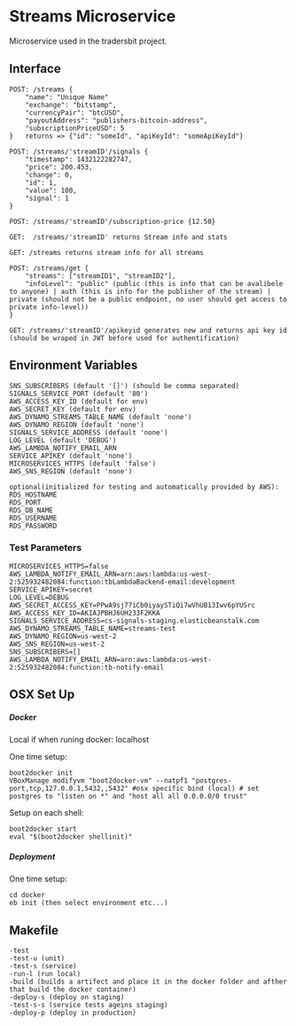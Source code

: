 # Streams Microservice
Microservice used in the tradersbit project. 

## Interface
	POST: /streams {
	    "name": "Unique Name"
        "exchange": "bitstamp",
        "currencyPair": "btcUSD",
        "payoutAddress": "publishers-bitcoin-address",
        "subscriptionPriceUSD": 5
    } 	returns => {"id": "someId", "apiKeyId": "someApiKeyId"}
    
    POST: /streams/'streamID'/signals {
    	"timestamp": 1432122282747,
    	"price": 200.453,
    	"change": 0,
    	"id": 1,
    	"value": 100,
    	"signal": 1
    }
    
    POST: /streams/'streamID'/subscription-price {12.50}
    
    GET:  /streams/'streamID' returns Stream info and stats
    
    GET: /streams returns stream info for all streams
    
    POST: /streams/get {
        "streams": ["streamID1", "streamID2"],
        "infoLevel": "public" (public (this is info that can be avalibele to anyone) | auth (this is info for the publisher of the stream) | private (should not be a public endpoint, no user should get access to private info-level))
    }
    
    GET: /streams/'streamID'/apikeyid generates new and returns api key id (should be wraped in JWT before used for authentification)
   	
   	
## Environment Variables
	SNS_SUBSCRIBERS (default '[]') (should be comma separated)
	SIGNALS_SERVICE_PORT (default '80')
	AWS_ACCESS_KEY_ID (default for env)
	AWS_SECRET_KEY (default for env)
	AWS_DYNAMO_STREAMS_TABLE_NAME (default 'none')
	AWS_DYNAMO_REGION (default 'none')
	SIGNALS_SERVICE_ADDRESS (default 'none')
	LOG_LEVEL (default 'DEBUG')
	AWS_LAMBDA_NOTIFY_EMAIL_ARN
	SERVICE_APIKEY (default 'none')
	MICROSERVICES_HTTPS (default 'false')
	AWS_SNS_REGION (default 'none')

	optional(initialized for testing and automatically provided by AWS):
	RDS_HOSTNAME
	RDS_PORT
	RDS_DB_NAME
	RDS_USERNAME
	RDS_PASSWORD
	
### Test Parameters
    MICROSERVICES_HTTPS=false
    AWS_LAMBDA_NOTIFY_EMAIL_ARN=arn:aws:lambda:us-west-2:525932482084:function:tbLambdaBackend-email:development
    SERVICE_APIKEY=secret
    LOG_LEVEL=DEBUG
    AWS_SECRET_ACCESS_KEY=PPwA9sj77iCb0iyaySTiQi7wVhUB13Iwv6pYUSrc
    AWS_ACCESS_KEY_ID=AKIAJPBHJ6UH233F2KKA
    SIGNALS_SERVICE_ADDRESS=cs-signals-staging.elasticbeanstalk.com
    AWS_DYNAMO_STREAMS_TABLE_NAME=streams-test
    AWS_DYNAMO_REGION=us-west-2
    AWS_SNS_REGION=us-west-2
    SNS_SUBSCRIBERS=[]
    AWS_LAMBDA_NOTIFY_EMAIL_ARN=arn:aws:lambda:us-west-2:525932482084:function:tb-notify-email

## OSX Set Up
##### Docker
Local if when runing docker: localhost

One time setup:

	boot2docker init
	VBoxManage modifyvm "boot2docker-vm" --natpf1 "postgres-port,tcp,127.0.0.1,5432,,5432" #osx specific bind (local) # set postgres to "listen on *" and "host all all 0.0.0.0/0 trust"

Setup on each shell:

	boot2docker start
	eval "$(boot2docker shellinit)"

##### Deployment
One time setup:
	
	cd docker
	eb init (then select environment etc...)

## Makefile
	-test 
	-test-u (unit)
	-test-s (service)
	-run-l (run local)
	-build (builds a artifect and place it in the docker folder and afther that build the docker container)
	-deploy-s (deploy on staging)
	-test-s-s (service tests ageins staging)
	-deploy-p (deploy in production)